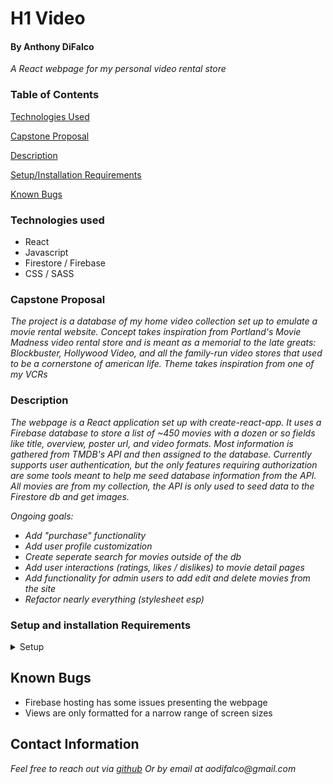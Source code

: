# H1 Video

#### By Anthony DiFalco

_A React webpage for my personal video rental store_ 

### Table of Contents

[Technologies Used](#technologies-used)  

[Capstone Proposal](#capstone-proposal)
 
[Description](#description)

[Setup/Installation Requirements](#setup-and-installation-requirements)

[Known Bugs](#known-bugs) 

### Technologies used

* React
* Javascript
* Firestore / Firebase
* CSS / SASS

### Capstone Proposal 

_The project is a database of my home video collection set up to emulate a movie rental website. Concept takes inspiration from Portland's Movie Madness video rental store and is meant as a memorial to the late greats: Blockbuster, Hollywood Video, and all the family-run video stores that used to be a cornerstone of american life. Theme takes inspiration from one of my VCRs_

<!-- ![Main app image.]() -->

### Description 


_The webpage is a React application set up with create-react-app. It uses a Firebase database to store a list of ~450 movies with a dozen or so fields like title, overview, poster url, and video formats. Most information is gathered from TMDB's API and then assigned to the database. Currently supports user authentication, but the only features requiring authorization are some tools meant to help me seed database information from the API. All movies are from my collection, the API is only used to seed data to the Firestore db and get images._ 

_Ongoing goals:_
* _Add "purchase" functionality_
* _Add user profile customization_
* _Create seperate search for movies outside of the db_
* _Add user interactions (ratings, likes / dislikes) to movie detail pages_
* _Add functionality for admin users to add edit and delete movies from the site_
* _Refactor nearly everything (stylesheet esp)_

### Setup and installation Requirements

<details>
<summary>Setup</summary>

* Visit the firebase page at https://movie-db-bd74b.web.app/

_OR:_

* Fork this repository from github: https://github.com/Di-Falco/capstone to your desktop

* Navigate to the top level of the directory.

* In your terminal `$npm install`

* Run the app `$npm run start`

* Only the hosted site can access the movie db. Setup instructions for your own Firestore database in the works...

</details>

## Known Bugs

* Firebase hosting has some issues presenting the webpage
* Views are only formatted for a narrow range of screen sizes

## Contact Information 

_Feel free to reach out via [github](https://github.com/Di-Falco)_
_Or by email at aodifalco@gmail.com_
